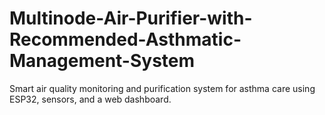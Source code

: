 # Multinode-Air-Purifier-with-Recommended-Asthmatic-Management-System
Smart air quality monitoring and purification system for asthma care using ESP32, sensors, and a web dashboard.
